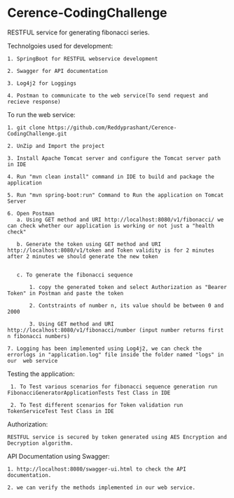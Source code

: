 # Cerence-CodingChallenge


RESTFUL service for generating fibonacci series.


Technolgoies used for development:

    1. SpringBoot for RESTFUL webservice development
    
    2. Swagger for API documentation
    
    3. Log4j2 for Loggings
    
    4. Postman to communicate to the web service(To send request and recieve response)
    
To run the web service:

    1. git clone https://github.com/Reddyprashant/Cerence-CodingChallenge.git
    
    2. UnZip and Import the project
    
    3. Install Apache Tomcat server and configure the Tomcat server path in IDE
    
    4. Run "mvn clean install" command in IDE to build and package the application
    
    5. Run "mvn spring-boot:run" Command to Run the application on Tomcat Server

    6. Open Postman
       a. Using GET method and URI http://localhost:8080/v1/fibonacci/ we can check whether our application is working or not just a "health check"
       
       b. Generate the token using GET method and URI http://localhost:8080/v1/token and Token validity is for 2 minutes after 2 minutes we should generate the new token
       
   
       c. To generate the fibonacci sequence 
   
           1. copy the generated token and select Authorization as "Bearer Token" in Postman and paste the token
           
           2. Contstraints of number n, its value should be between 0 and 2000
       
           3. Using GET method and URI http://localhost:8080/v1/fibonacci/number (input number returns first n fibonacci numbers)
           
    7. Logging has been implemented using Log4j2, we can check the errorlogs in "application.log" file inside the folder named "logs" in our  web service
     
Testing the application:

     1. To Test various scenarios for fibonacci sequence generation run FibonacciGeneratorApplicationTests Test Class in IDE

     2. To Test different scenarios for Token validation run TokenServiceTest Test Class in IDE
    
Authorization:

    RESTFUL service is secured by token generated using AES Encryption and Decryption algorithm.


API Documentation using Swagger:

    1. http://localhost:8080/swagger-ui.html to check the API documentation.
    
    2. we can verify the methods implemented in our web service. 


